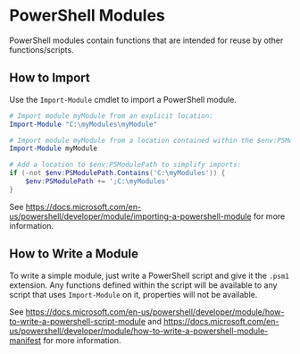 # PowerShell Modules
PowerShell modules contain functions that are intended for reuse by other functions/scripts.

## How to Import
Use the `Import-Module` cmdlet to import a PowerShell module.

```PowerShell
# Import module myModule from an explicit location:
Import-Module "C:\myModules\myModule"

# Import module myModule from a location contained within the $env:PSModulePath:
Import-Module myModule

# Add a location to $env:PSModulePath to simplify imports:
if (-not $env:PSModulePath.Contains('C:\myModules')) {
    $env:PSModulePath += ';C:\myModules'
}
```

See https://docs.microsoft.com/en-us/powershell/developer/module/importing-a-powershell-module for more information.

## How to Write a Module
To write a simple module, just write a PowerShell script and give it the `.psm1` extension. Any functions defined within the script will be available to any script that uses `Import-Module` on it, properties will not be available.

See https://docs.microsoft.com/en-us/powershell/developer/module/how-to-write-a-powershell-script-module and https://docs.microsoft.com/en-us/powershell/developer/module/how-to-write-a-powershell-module-manifest for more information.
